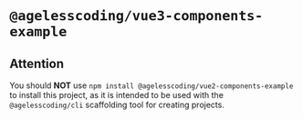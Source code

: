 # `@agelesscoding/vue3-components-example`

## Attention

You should **NOT** use `npm install @agelesscoding/vue2-components-example` to install this project, as it is intended to be used with the `@agelesscoding/cli` scaffolding tool for creating projects.
